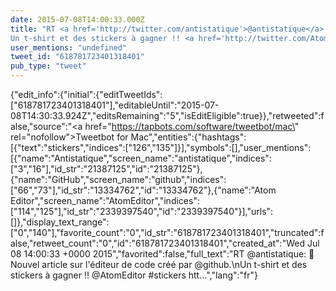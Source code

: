 ```yaml
---
date: 2015-07-08T14:00:33.000Z
title: "RT <a href='http://twitter.com/antistatique'>@antistatique</a>: 🚀 Nouvel article sur l'éditeur de code créé par <a href='http://twitter.com/github'>@github</a>.
Un t-shirt et des stickers à gagner !! <a href='http://twitter.com/AtomEditor'>@AtomEditor</a> #stickers htt…″"
user_mentions: "undefined"
tweet_id: "618781723401318401"
pub_type: "tweet"
---
```

{"edit_info":{"initial":{"editTweetIds":["618781723401318401"],"editableUntil":"2015-07-08T14:30:33.924Z","editsRemaining":"5","isEditEligible":true}},"retweeted":false,"source":"<a href=\"https://tapbots.com/software/tweetbot/mac\" rel=\"nofollow\">Tweetbot for Mac</a>","entities":{"hashtags":[{"text":"stickers","indices":["126","135"]}],"symbols":[],"user_mentions":[{"name":"Antistatique","screen_name":"antistatique","indices":["3","16"],"id_str":"21387125","id":"21387125"},{"name":"GitHub","screen_name":"github","indices":["66","73"],"id_str":"13334762","id":"13334762"},{"name":"Atom Editor","screen_name":"AtomEditor","indices":["114","125"],"id_str":"2339397540","id":"2339397540"}],"urls":[]},"display_text_range":["0","140"],"favorite_count":"0","id_str":"618781723401318401","truncated":false,"retweet_count":"0","id":"618781723401318401","created_at":"Wed Jul 08 14:00:33 +0000 2015","favorited":false,"full_text":"RT @antistatique: 🚀 Nouvel article sur l'éditeur de code créé par @github.\nUn t-shirt et des stickers à gagner !! @AtomEditor #stickers htt…","lang":"fr"}
